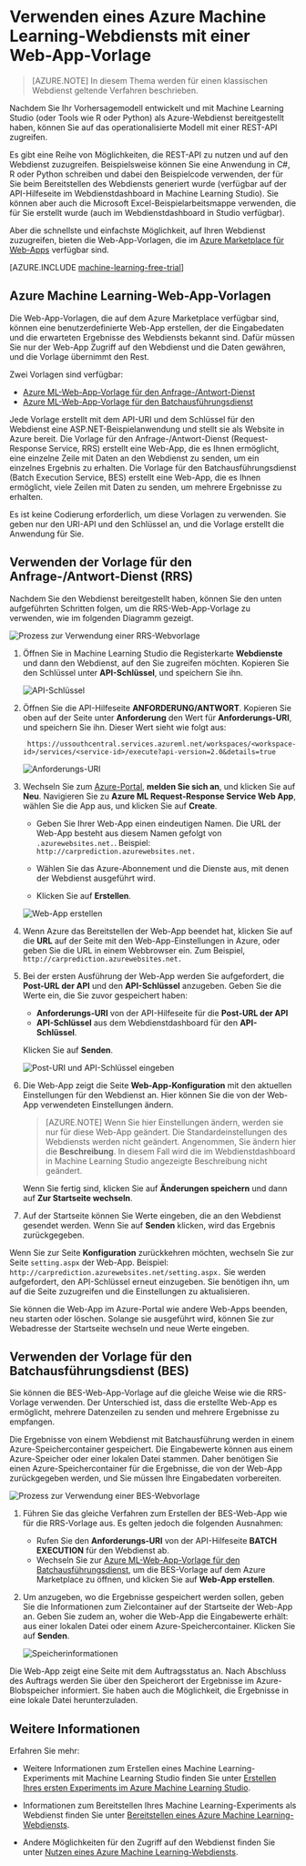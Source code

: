 <properties
	pageTitle="Verwenden eines Machine Learning-Webdiensts mit einer Web-App-Vorlage | Microsoft Azure"
	description="Verwenden Sie eine Web-App-Vorlage in Azure Marketplace, um einen Vorhersagewebdienst in Azure Machine Learning zu nutzen."
	keywords="Webdienst, Operationalisierung, REST-API, Machine Learning"
	services="machine-learning"
	documentationCenter=""
	authors="garyericson"
	manager="paulettm"
	editor="cgronlun"/>

<tags
	ms.service="machine-learning"
	ms.workload="data-services"
	ms.tgt_pltfrm="na"
	ms.devlang="na"
	ms.topic="article"
	ms.date="07/06/2016"
	ms.author="garye;raymondl"/>

# Verwenden eines Azure Machine Learning-Webdiensts mit einer Web-App-Vorlage

>[AZURE.NOTE] In diesem Thema werden für einen klassischen Webdienst geltende Verfahren beschrieben.

Nachdem Sie Ihr Vorhersagemodell entwickelt und mit Machine Learning Studio (oder Tools wie R oder Python) als Azure-Webdienst bereitgestellt haben, können Sie auf das operationalisierte Modell mit einer REST-API zugreifen.

Es gibt eine Reihe von Möglichkeiten, die REST-API zu nutzen und auf den Webdienst zuzugreifen. Beispielsweise können Sie eine Anwendung in C#, R oder Python schreiben und dabei den Beispielcode verwenden, der für Sie beim Bereitstellen des Webdiensts generiert wurde (verfügbar auf der API-Hilfeseite im Webdienstdashboard in Machine Learning Studio). Sie können aber auch die Microsoft Excel-Beispielarbeitsmappe verwenden, die für Sie erstellt wurde (auch im Webdienstdashboard in Studio verfügbar).

Aber die schnellste und einfachste Möglichkeit, auf Ihren Webdienst zuzugreifen, bieten die Web-App-Vorlagen, die im [Azure Marketplace für Web-Apps](https://azure.microsoft.com/marketplace/web-applications/all/) verfügbar sind.

[AZURE.INCLUDE [machine-learning-free-trial](../../includes/machine-learning-free-trial.md)]

## Azure Machine Learning-Web-App-Vorlagen

Die Web-App-Vorlagen, die auf dem Azure Marketplace verfügbar sind, können eine benutzerdefinierte Web-App erstellen, der die Eingabedaten und die erwarteten Ergebnisse des Webdiensts bekannt sind. Dafür müssen Sie nur der Web-App Zugriff auf den Webdienst und die Daten gewähren, und die Vorlage übernimmt den Rest.

Zwei Vorlagen sind verfügbar:

- [Azure ML-Web-App-Vorlage für den Anfrage-/Antwort-Dienst](https://azure.microsoft.com/marketplace/partners/microsoft/azuremlaspnettemplateforrrs/)
- [Azure ML-Web-App-Vorlage für den Batchausführungsdienst](https://azure.microsoft.com/marketplace/partners/microsoft/azuremlbeswebapptemplate/)

Jede Vorlage erstellt mit dem API-URI und dem Schlüssel für den Webdienst eine ASP.NET-Beispielanwendung und stellt sie als Website in Azure bereit. Die Vorlage für den Anfrage-/Antwort-Dienst (Request-Response Service, RRS) erstellt eine Web-App, die es Ihnen ermöglicht, eine einzelne Zeile mit Daten an den Webdienst zu senden, um ein einzelnes Ergebnis zu erhalten. Die Vorlage für den Batchausführungsdienst (Batch Execution Service, BES) erstellt eine Web-App, die es Ihnen ermöglicht, viele Zeilen mit Daten zu senden, um mehrere Ergebnisse zu erhalten.

Es ist keine Codierung erforderlich, um diese Vorlagen zu verwenden. Sie geben nur den URI-API und den Schlüssel an, und die Vorlage erstellt die Anwendung für Sie.

## Verwenden der Vorlage für den Anfrage-/Antwort-Dienst (RRS)

Nachdem Sie den Webdienst bereitgestellt haben, können Sie den unten aufgeführten Schritten folgen, um die RRS-Web-App-Vorlage zu verwenden, wie im folgenden Diagramm gezeigt.

![Prozess zur Verwendung einer RRS-Webvorlage][image1]

1. Öffnen Sie in Machine Learning Studio die Registerkarte **Webdienste** und dann den Webdienst, auf den Sie zugreifen möchten. Kopieren Sie den Schlüssel unter **API-Schlüssel**, und speichern Sie ihn.

	![API-Schlüssel][image3]

2. Öffnen Sie die API-Hilfeseite **ANFORDERUNG/ANTWORT**. Kopieren Sie oben auf der Seite unter **Anforderung** den Wert für **Anforderungs-URI**, und speichern Sie ihn. Dieser Wert sieht wie folgt aus:

		https://ussouthcentral.services.azureml.net/workspaces/<workspace-id>/services/<service-id>/execute?api-version=2.0&details=true

	![Anforderungs-URI][image4]

3. Wechseln Sie zum [Azure-Portal](https://portal.azure.com), **melden Sie sich an**, und klicken Sie auf **Neu**. Navigieren Sie zu **Azure ML Request-Response Service Web App**, wählen Sie die App aus, und klicken Sie auf **Create**.

	- Geben Sie Ihrer Web-App einen eindeutigen Namen. Die URL der Web-App besteht aus diesem Namen gefolgt von `.azurewebsites.net.`. Beispiel: `http://carprediction.azurewebsites.net.`

	- Wählen Sie das Azure-Abonnement und die Dienste aus, mit denen der Webdienst ausgeführt wird.

	- Klicken Sie auf **Erstellen**.

	![Web-App erstellen][image5]

4. Wenn Azure das Bereitstellen der Web-App beendet hat, klicken Sie auf die **URL** auf der Seite mit den Web-App-Einstellungen in Azure, oder geben Sie die URL in einem Webbrowser ein. Zum Beispiel, `http://carprediction.azurewebsites.net.`

5. Bei der ersten Ausführung der Web-App werden Sie aufgefordert, die **Post-URL der API** und den **API-Schlüssel** anzugeben. Geben Sie die Werte ein, die Sie zuvor gespeichert haben:
	- **Anforderungs-URI** von der API-Hilfeseite für die **Post-URL der API**
	- **API-Schlüssel** aus dem Webdienstdashboard für den **API-Schlüssel**.

	Klicken Sie auf **Senden**.

	![Post-URI und API-Schlüssel eingeben][image6]

6. Die Web-App zeigt die Seite **Web-App-Konfiguration** mit den aktuellen Einstellungen für den Webdienst an. Hier können Sie die von der Web-App verwendeten Einstellungen ändern.

	> [AZURE.NOTE] Wenn Sie hier Einstellungen ändern, werden sie nur für diese Web-App geändert. Die Standardeinstellungen des Webdiensts werden nicht geändert. Angenommen, Sie ändern hier die **Beschreibung**. In diesem Fall wird die im Webdienstdashboard in Machine Learning Studio angezeigte Beschreibung nicht geändert.

	Wenn Sie fertig sind, klicken Sie auf **Änderungen speichern** und dann auf **Zur Startseite wechseln**.

7. Auf der Startseite können Sie Werte eingeben, die an den Webdienst gesendet werden. Wenn Sie auf **Senden** klicken, wird das Ergebnis zurückgegeben.

Wenn Sie zur Seite **Konfiguration** zurückkehren möchten, wechseln Sie zur Seite `setting.aspx` der Web-App. Beispiel: `http://carprediction.azurewebsites.net/setting.aspx.` Sie werden aufgefordert, den API-Schlüssel erneut einzugeben. Sie benötigen ihn, um auf die Seite zuzugreifen und die Einstellungen zu aktualisieren.

Sie können die Web-App im Azure-Portal wie andere Web-Apps beenden, neu starten oder löschen. Solange sie ausgeführt wird, können Sie zur Webadresse der Startseite wechseln und neue Werte eingeben.

## Verwenden der Vorlage für den Batchausführungsdienst (BES)

Sie können die BES-Web-App-Vorlage auf die gleiche Weise wie die RRS-Vorlage verwenden. Der Unterschied ist, dass die erstellte Web-App es ermöglicht, mehrere Datenzeilen zu senden und mehrere Ergebnisse zu empfangen.

Die Ergebnisse von einem Webdienst mit Batchausführung werden in einem Azure-Speichercontainer gespeichert. Die Eingabewerte können aus einem Azure-Speicher oder einer lokalen Datei stammen. Daher benötigen Sie einen Azure-Speichercontainer für die Ergebnisse, die von der Web-App zurückgegeben werden, und Sie müssen Ihre Eingabedaten vorbereiten.

![Prozess zur Verwendung einer BES-Webvorlage][image2]

1. Führen Sie das gleiche Verfahren zum Erstellen der BES-Web-App wie für die RRS-Vorlage aus. Es gelten jedoch die folgenden Ausnahmen:
	- Rufen Sie den **Anforderungs-URI** von der API-Hilfeseite **BATCH EXECUTION** für den Webdienst ab.
	- Wechseln Sie zur [Azure ML-Web-App-Vorlage für den Batchausführungsdienst](https://azure.microsoft.com/marketplace/partners/microsoft/azuremlbeswebapptemplate/), um die BES-Vorlage auf dem Azure Marketplace zu öffnen, und klicken Sie auf **Web-App erstellen**.

2. Um anzugeben, wo die Ergebnisse gespeichert werden sollen, geben Sie die Informationen zum Zielcontainer auf der Startseite der Web-App an. Geben Sie zudem an, woher die Web-App die Eingabewerte erhält: aus einer lokalen Datei oder einem Azure-Speichercontainer. Klicken Sie auf **Senden**.

	![Speicherinformationen][image7]

Die Web-App zeigt eine Seite mit dem Auftragsstatus an. Nach Abschluss des Auftrags werden Sie über den Speicherort der Ergebnisse im Azure-Blobspeicher informiert. Sie haben auch die Möglichkeit, die Ergebnisse in eine lokale Datei herunterzuladen.

## Weitere Informationen

Erfahren Sie mehr:

- Weitere Informationen zum Erstellen eines Machine Learning-Experiments mit Machine Learning Studio finden Sie unter [Erstellen Ihres ersten Experiments im Azure Machine Learning Studio](machine-learning-create-experiment.md).

- Informationen zum Bereitstellen Ihres Machine Learning-Experiments als Webdienst finden Sie unter [Bereitstellen eines Azure Machine Learning-Webdiensts](machine-learning-publish-a-machine-learning-web-service.md).

- Andere Möglichkeiten für den Zugriff auf den Webdienst finden Sie unter [Nutzen eines Azure Machine Learning-Webdiensts](machine-learning-consume-web-services.md).


[image1]: media\machine-learning-consume-web-service-with-web-app-template\rrs-web-template-flow.png
[image2]: media\machine-learning-consume-web-service-with-web-app-template\bes-web-template-flow.png
[image3]: media\machine-learning-consume-web-service-with-web-app-template\api-key.png
[image4]: media\machine-learning-consume-web-service-with-web-app-template\post-uri.png
[image5]: media\machine-learning-consume-web-service-with-web-app-template\create-web-app.png
[image6]: media\machine-learning-consume-web-service-with-web-app-template\web-service-info.png
[image7]: media\machine-learning-consume-web-service-with-web-app-template\storage.png

<!---HONumber=AcomDC_0720_2016-->